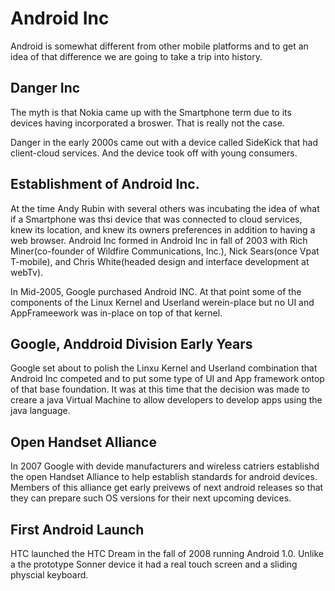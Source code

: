 # Android Inc

Android is somewhat different from other mobile platforms and to get an idea of that difference we are going to take a trip into history.

## Danger Inc

The myth is that Nokia came up with the Smartphone term due to its devices having incorporated a broswer. That is really not the case.

Danger in the early 2000s came out with a device called SideKick that had client-cloud services. And the device took off with young consumers.

## Establishment of Android Inc.

At the time Andy Rubin with several others was incubating the idea of what if a Smartphone was thsi device that was connected to cloud services, knew its location, and knew its owners preferences in addition to having a web browser.  Android Inc formed in Android Inc in fall of 2003 with Rich Miner(co-founder of Wildfire Communications, Inc.), Nick Sears(once Vpat T-mobile), and Chris White(headed design and interface development at webTv).

In Mid-2005, Google purchased Android INC. At that point some of the components of the Linux Kernel and Userland werein-place but no UI and AppFrameework was in-place on top of that kernel.

## Google, Anddroid Division Early Years

Google set about to polish the Linxu Kernel and Userland combination that Android Inc competed and to put some type of UI and App framework ontop of that base foundation. It was at this time that the decision was made to creare a java Virtual Machine to allow developers to develop apps using the java language.

## Open Handset Alliance

In 2007 Google with devide manufacturers and wireless catriers establishd the open Handset Alliance to help establish standards for android devices. Members of this alliance get early preivews  of next android releases so that they can prepare such OS versions 
for their next upcoming devices.

## First Android Launch

HTC launched the HTC Dream in the fall of 2008 running Android 1.0. Unlike a the prototype Sonner device it had a real touch screen and a sliding physcial keyboard.